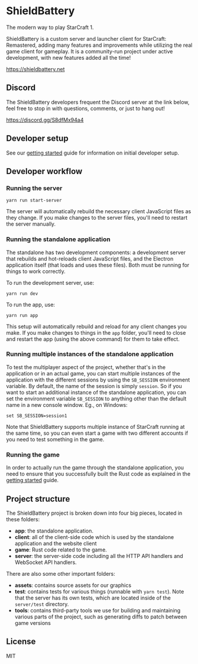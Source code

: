 # ShieldBattery

The modern way to play StarCraft 1.

ShieldBattery is a custom server and launcher client for StarCraft: Remastered, adding many features
and improvements while utilizing the real game client for gameplay. It is a community-run project
under active development, with new features added all the time!

https://shieldbattery.net

## Discord

The ShieldBattery developers frequent the Discord server at the link below, feel free to stop in with
questions, comments, or just to hang out!

https://discord.gg/S8dfMx94a4

## Developer setup

See our [getting started](./docs/GETTING_STARTED.md) guide for information on initial developer setup.

## Developer workflow

### Running the server

```
yarn run start-server
```

The server will automatically rebuild the necessary client JavaScript files as they change. If you make
changes to the server files, you'll need to restart the server manually.

### Running the standalone application

The standalone has two development components: a development server that rebuilds and hot-reloads client
JavaScript files, and the Electron application itself (that loads and uses these files). Both must be
running for things to work correctly.

To run the development server, use:

```
yarn run dev
```

To run the app, use:

```
yarn run app
```

This setup will automatically rebuild and reload for any client changes you make. If you make changes to
things in the `app` folder, you'll need to close and restart the app (using the above command) for them to
take effect.

### Running multiple instances of the standalone application

To test the multiplayer aspect of the project, whether that's in the application or in an actual game, you
can start multiple instances of the application with the different sessions by using the `SB_SESSION`
environment variable. By default, the name of the session is simply `session`. So if you want to start an
additional instance of the standalone application, you can set the environment variable `SB_SESSION` to
anything other than the default name in a new console window. Eg., on Windows:

```
set SB_SESSION=session1
```

Note that ShieldBattery supports multiple instance of StarCraft running at the same time, so you can even
start a game with two different accounts if you need to test something in the game.

### Running the game

In order to actually run the game through the standalone application, you need to ensure
that you successfully built the Rust code as explained in the [getting started](./docs/GETTING_STARTED.md)
guide.

## Project structure

The ShieldBattery project is broken down into four big pieces, located in these folders:

- **app**: the standalone application.
- **client**: all of the client-side code which is used by the standalone application and the website client
- **game**: Rust code related to the game.
- **server**: the server-side code including all the HTTP API handlers and WebSocket API handlers.

There are also some other important folders:

- **assets**: contains source assets for our graphics
- **test**: contains tests for various things (runnable with `yarn test`). Note that the server has its own
  tests, which are located inside of the `server/test` directory.
- **tools**: contains third-party tools we use for building and maintaining various parts of the
  project, such as generating diffs to patch between game versions

## License

MIT
